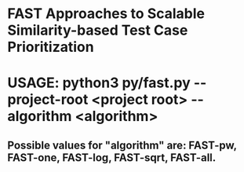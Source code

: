 # FAST Approaches to Scalable Similarity-based Test Case Prioritization

# USAGE: python3 py/fast.py --project-root \<project root\> --algorithm \<algorithm\>

## Possible values for "algorithm" are: FAST-pw, FAST-one, FAST-log, FAST-sqrt, FAST-all.
